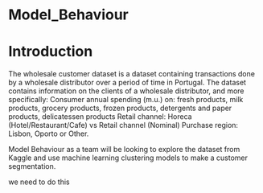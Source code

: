 # Model_Behaviour

# Introduction
The wholesale customer dataset is a dataset containing transactions done by a wholesale distributor over a period of time in Portugal. The dataset contains information on the clients of a wholesale distributor, and more specifically:
Consumer annual spending (m.u.) on: fresh products, milk products, grocery products, frozen products, detergents and paper products, delicatessen products
Retail channel: Horeca (Hotel/Restaurant/Cafe) vs Retail channel (Nominal)
Purchase region: Lisbon, Oporto or Other.

Model Behaviour as a team will be looking to explore the dataset from Kaggle and use machine learning clustering models to make a customer segmentation.



we need to do this

